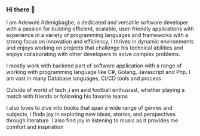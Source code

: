 ### Hi there 👋

I am Adewole Adenigbagbe, a dedicated and versatile software developer with a passion for building efficient, scalable, user-friendly applications with experience in a variety of programming languages and frameworks with a strong focus on innovation and efficiency, I thrives in dynamic environments and enjoys working on projects that challenge his technical abilities and enjoys collaborating with other developers to solve complex problems.

I mostly work with backend part of software application with a range of working with programming language like C#, Golang, Javascript and Php. I am vast in many Database languages, CI/CD tools and process

Outside of world of tech ,i am avid football enthusiast, whether playing a match with friends or following his favorite teams

I also loves to dive into books that span a wide range of genres and subjects, i finds joy in exploring new ideas, stories, and perspectives through literature. I also find joy in listening to music as it provides me comfort and inspiration
